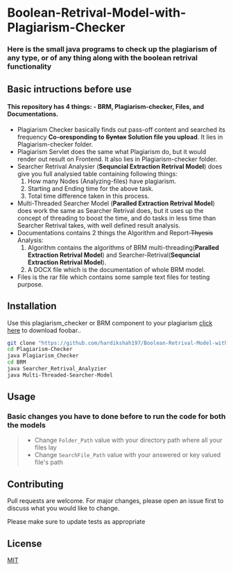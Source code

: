 # Boolean-Retrival-Model-with-Plagiarism-Checker
### Here is the small java programs to check up the plagiarism of any type, or of any thing along with the boolean retrival functionality

## Basic intructions before use

#### This repository has 4 things: - BRM, Plagiarism-checker, Files, and Documentations.
- Plagiarism Checker basically finds out pass-off content and searched its frequency **Co-oresponding to ~~Syntax~~ Solution file you upload**. It lies in Plagiarism-checker folder.
- Plagiarism Servlet does the same what Plagiarism do, but it would render out result on Frontend. It also lies in Plagiarism-checker folder.
- Searcher Retrival Analysier (**Sequncial Extraction Retrival Model**) does give you full analysied table containing following things:
  1. How many Nodes (Analyzing-files) have plagiarism.
  2. Starting and Ending time for the above task.
  3. Total time difference taken in this process.
- Multi-Threaded Searcher Model (**Paralled Extraction Retrival Model**) does work the same as Searcher Retrival does, but it uses up the concept of threading to boost the time, and do tasks in less time than Searcher Retrival takes, with well defined result analysis.
- Documentations contains 2 things the Algorithm and Report-~~Thyesis~~ Analysis:
  1. Algorithm contains the algorithms of BRM multi-threading(**Paralled Extraction Retrival Model**) and Searcher-Retrival(**Sequncial Extraction Retrival Model**).
  2. A DOCX file which is the documentation of whole BRM model. 
- Files is the rar file which contains some sample text files for testing purpose.

## Installation

Use this plagiarism_checker or BRM component to your plagiarism [click here](https://github.com/hardikshah197/Boolean-Retrival-Model-with-Plagiarism-Checker.git) to download foobar..

```bash
git clone "https://github.com/hardikshah197/Boolean-Retrival-Model-with-Plagiarism-Checker.git"
cd Plagiarism-Checker
java Plagiarism_Checker
cd BRM
java Searcher_Retrival_Analyzier
java Multi-Threaded-Searcher-Model
```

## Usage
### Basic changes you have to done before to run the code for both the models
> - Change `Folder_Path` value with your directory path where all your files lay
> - Change `SearchFile_Path` value with your answered or key valued file's path


## Contributing
Pull requests are welcome. For major changes, please open an issue first to discuss what you would like to change.

Please make sure to update tests as appropriate

## License
[MIT](https://choosealicense.com/licenses/mit/)
